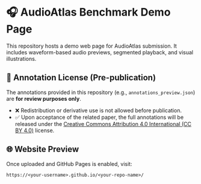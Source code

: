 # 🎧 AudioAtlas Benchmark Demo Page

This repository hosts a demo web page for AudioAtlas submission. It includes waveform-based audio previews, segmented playback, and visual illustrations.

## 📝 Annotation License (Pre-publication)

The annotations provided in this repository (e.g., `annotations_preview.json`) are **for review purposes only**.

- ❌ Redistribution or derivative use is not allowed before publication.
- ✅ Upon acceptance of the related paper, the full annotations will be released under the [Creative Commons Attribution 4.0 International (CC BY 4.0)](https://creativecommons.org/licenses/by/4.0/) license.

## 🌐 Website Preview

Once uploaded and GitHub Pages is enabled, visit:

```
https://<your-username>.github.io/<your-repo-name>/
```

